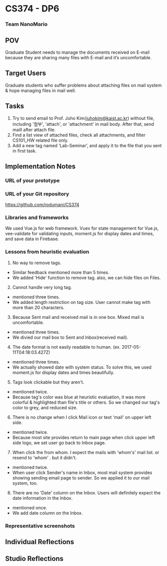 # CS374 - DP6
### Team NanoMario

## POV
Graduate Student needs to manage the documents received on E-mail because they are sharing many files with E-mail and it’s uncomfortable.

## Target Users
Graduate students who suffer problems about attaching files on mail system & hope managing files in mail well.

## Tasks
1. Try to send email to Prof. Juho Kim(juhokim@kaist.ac.kr) without file, including '첨부', 'attach', or 'attachment' in mail body. After that, send maill after attach file.
2. Find a list view of attached files, check all attachments, and filter CS101_HW related file only.
3. Add a new tag named ‘Lab-Seminar’, and apply it to the file that you sent in first task.

## Implementation Notes

### URL of your prototype

### URL of your Git repository
https://github.com/rodumani/CS374

### Libraries and frameworks
We used Vue.js for web framework. Vuex for state management for Vue.js, vee-validate for validating inputs, moment.js for display dates and times, and save data in Firebase.

### Lessons from heuristic evaluation
1.  No way to remove tags.
- Similar feedback mentioned more than 5 times.
- We added 'Hide' function to remove tag. also, we can hide files on Files.
2. Cannot handle very long tag.
- mentioned three times.
- We added length restriction on tag size. User cannot make tag with more than 20 characters.
3. Because Sent mail and received mail is in one box. Mixed mail is uncomfortable.
- mentioned three times.
- We divied our mail box to Sent and Inbox(received mail).
4. The date format is not easily readable to human. (ex. 2017-05-11T04:18:03.427Z)
- mentioned three times.
- We actually showed date with system status. To solve this, we used moment.js for display dates and times beautifully.
5. Tags look clickable but they aren't.
- mentioned twice.
- Because tag's color was blue at heuristic evaluation, it was more colorful & highlighted than file's title or others. So we changed our tag's color to grey, and reduced size.
6. There is no change when I click Mail icon or text 'mail' on upper left side.
- mentioned twice.
- Because most site provides return to main page when click upper left side logo, we set user go back to Inbox page.
7. When click the from whom. I expect the mails with 'whom's' mail list. or resend to 'whom' . but it didn't.
- mentioned twice.
- When user click Sender's name in Inbox, most mail system provides showing sending email page to sender. So we applied it to our mail system, too. 
8. There are no 'Date' column on the Inbox. Users will definitely expect the date information in the Inbox.
- mentioned once.
- We add date column on the Inbox.

### Representative screenshots


## Individual Reflections

## Studio Reflections

